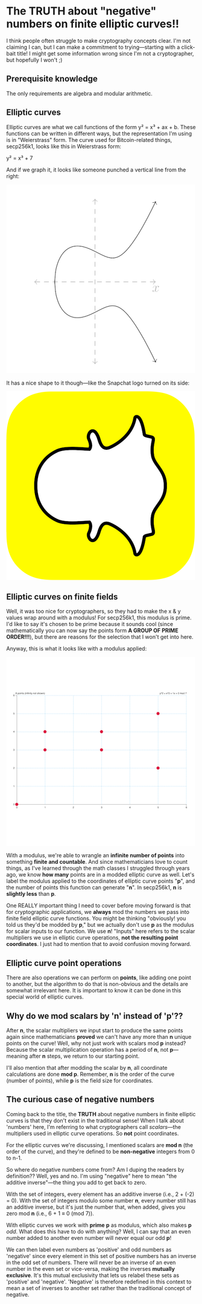 # The TRUTH about "negative" numbers on finite elliptic curves!!

I think people often struggle to make cryptography concepts clear. I'm not claiming I can, but I can make a commitment to trying—starting with a click-bait title! I might get some information wrong since I'm not a cryptographer, but hopefully I won't ;)

## Prerequisite knowledge
The only requirements are algebra and modular arithmetic.

## Elliptic curves
Elliptic curves are what we call functions of the form y² = x³ + ax + b. These functions can be written in different ways, but the representation I'm using is in "Weierstrass" form. The curve used for Bitcoin-related things, secp256k1, looks like this in Weierstrass form:

y² = x³ + 7

And if we graph it, it looks like someone punched a vertical line from the right:

![elliptic curve graph](/img/elliptic-curve.png)

It has a nice shape to it though—like the Snapchat logo turned on its side:

![snapchat logo](/img/snapchat-logo.png)

## Elliptic curves on finite fields

Well, it was too nice for cryptographers, so they had to make the x & y values wrap around with a modulus! For secp256k1, this modulus is prime. I'd like to say it's chosen to be prime because it sounds cool (since mathematically you can now say the points form **A GROUP OF PRIME ORDER!!!**), but there are reasons for the selection that I won't get into here.

Anyway, this is what it looks like with a modulus applied:

![finite elliptic curve graph](/img/finite-elliptic-curve.png)

With a modulus, we're able to wrangle an **infinite number of points** into something **finite and countable**. And since mathematicians love to count things, as I've learned through the math classes I struggled through years ago, we know **how many** points are in a modded elliptic curve as well. Let's label the modulus applied to the coordinates of elliptic curve points "**p**", and the number of points this function can generate "**n**". In secp256k1, **n** is **slightly less** than **p**.

One REALLY important thing I need to cover before moving forward is that for cryptographic applications, we **always** mod the numbers we pass into finite field elliptic curve functions. You might be thinking "obviously! you told us they'd be modded by **p**," but we actually don't use **p** as the modulus for scalar inputs to our function. We use **n**! "Inputs" here refers to the scalar multipliers we use in elliptic curve operations, **not the resulting point coordinates**. I just had to mention that to avoid confusion moving forward.

## Elliptic curve point operations

There are also operations we can perform on **points**, like adding one point to another, but the algorithm to do that is non-obvious and the details are somewhat irrelevant here. It is important to know it can be done in this special world of elliptic curves.

## Why do we mod scalars by 'n' instead of 'p'??

After **n**, the scalar multipliers we input start to produce the same points again since mathematicians **proved** we can't have any more than **n** unique points on the curve! Well, why not just work with scalars mod **p** instead? Because the scalar multiplication operation has a period of **n**, not **p**—meaning after **n** steps, we return to our starting point.

I'll also mention that after modding the scalar by **n**, all coordinate calculations are done **mod p**. Remember, **n** is the order of the curve (number of points), while **p** is the field size for coordinates.

## The curious case of negative numbers

Coming back to the title, the **TRUTH** about negative numbers in finite elliptic curves is that they don't exist in the traditional sense! When I talk about 'numbers' here, I'm referring to what cryptographers call *scalars*—the multipliers used in elliptic curve operations. So **not** point coordinates.

For the elliptic curves we're discussing, I mentioned scalars are **mod n** (the order of the curve), and they're defined to be **non-negative** integers from 0 to n-1.

So where do negative numbers come from? Am I duping the readers by definition?? Well, yes and no. I'm using "negative" here to mean "the additive inverse"—the thing you add to get back to zero.

With the set of integers, every element has an additive inverse (i.e., 2 + (-2) = 0). With the set of integers modulo some number **n**, every number still has an additive inverse, but it's just the number that, when added, gives you zero mod **n** (i.e., 6 + 1 ≡ 0 (mod 7)).

With elliptic curves we work with **prime** **p** as modulus, which also makes **p** *odd*. What does this have to do with anything? Well, I can say that an even number added to another even number will never equal our odd **p**!

We can then label even numbers as 'positive' and odd numbers as 'negative' since every element in this set of positive numbers has an inverse in the odd set of numbers. There will never be an inverse of an even number in the even set or vice-versa, making the inverses **mutually exclusive**. It's this mutual exclusivity that lets us relabel these sets as 'positive' and 'negative'. 'Negative' is therefore redefined in this context to mean a set of inverses to another set rather than the traditional concept of negative.